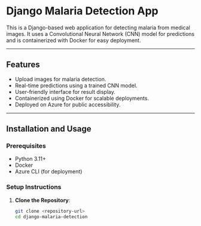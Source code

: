 # Django Malaria Detection App

This is a Django-based web application for detecting malaria from medical images. It uses a Convolutional Neural Network (CNN) model for predictions and is containerized with Docker for easy deployment.

---

## Features

- Upload images for malaria detection.
- Real-time predictions using a trained CNN model.
- User-friendly interface for result display.
- Containerized using Docker for scalable deployments.
- Deployed on Azure for public accessibility.

---

## Installation and Usage

### Prerequisites
- Python 3.11+
- Docker
- Azure CLI (for deployment)

### Setup Instructions

1. **Clone the Repository**:
   ```bash
   git clone <repository-url>
   cd django-malaria-detection

 
